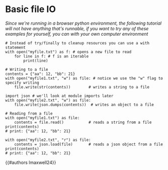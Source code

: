 # Basic file IO

*Since we're running in a browser python environment, the following tutorial will not have anything that's runnable, if you want to try any of these examples for yourself, you can with your own computer environment*

```py,norepl
# Instead of try/finally to cleanup resources you can use a with statement
with open("myfile.txt") as f: # opens a new file to read
    for line in f: # f is an iterable
        print(line)

# Writing to a file
contents = {"aa": 12, "bb": 21}
with open("myfile1.txt", "w") as file: # notice we use the "w" flag to specify writing
    file.write(str(contents))        # writes a string to a file

import json # we'll look at module imports later
with open("myfile2.txt", "w") as file:
    file.write(json.dumps(contents))  # writes an object to a file

# Reading from a file
with open("myfile1.txt") as file:
    contents = file.read()           # reads a string from a file
print(contents)
# print: {"aa": 12, "bb": 21}

with open("myfile2.txt", "r") as file:
    contents = json.load(file)       # reads a json object from a file
print(contents)
# print: {"aa": 12, "bb": 21}
```

{{#authors lmaxwell24}}